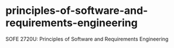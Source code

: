 # principles-of-software-and-requirements-engineering
SOFE 2720U: Principles of Software and Requirements Engineering
